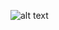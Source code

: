 ![alt text](https://github.com/edmlbox/CryptoBit-Bitcoin-wallet/edit/master/readmeIMG/home.jpg "Logo Title Text 1")
